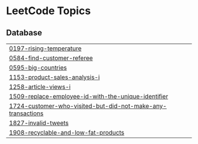 

<!---LeetCode Topics Start-->
# LeetCode Topics
## Database
|  |
| ------- |
| [0197-rising-temperature](https://github.com/nagarajp2004/SQL/tree/master/0197-rising-temperature) |
| [0584-find-customer-referee](https://github.com/nagarajp2004/SQL/tree/master/0584-find-customer-referee) |
| [0595-big-countries](https://github.com/nagarajp2004/SQL/tree/master/0595-big-countries) |
| [1153-product-sales-analysis-i](https://github.com/nagarajp2004/SQL/tree/master/1153-product-sales-analysis-i) |
| [1258-article-views-i](https://github.com/nagarajp2004/SQL/tree/master/1258-article-views-i) |
| [1509-replace-employee-id-with-the-unique-identifier](https://github.com/nagarajp2004/SQL/tree/master/1509-replace-employee-id-with-the-unique-identifier) |
| [1724-customer-who-visited-but-did-not-make-any-transactions](https://github.com/nagarajp2004/SQL/tree/master/1724-customer-who-visited-but-did-not-make-any-transactions) |
| [1827-invalid-tweets](https://github.com/nagarajp2004/SQL/tree/master/1827-invalid-tweets) |
| [1908-recyclable-and-low-fat-products](https://github.com/nagarajp2004/SQL/tree/master/1908-recyclable-and-low-fat-products) |
<!---LeetCode Topics End-->
